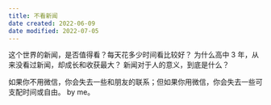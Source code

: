 ```yaml
---
title: 不看新闻
date created: 2022-06-09
date modified: 2022-07-05
---
```

这个世界的新闻，是否值得看？每天花多少时间看比较好？
为什么高中 3 年，从来没看过新闻，却成长和收获最大？
新闻对于人的意义，到底是什么？

如果你不用微信，你会失去一些和朋友的联系；但如果你用微信，你会失去一些可支配时间或自由。 by me。
